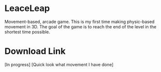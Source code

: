 # LeaceLeap
Movement-based, arcade game. This is my first time making physic-based movement in 3D. The goal of the game is to reach the end of the level in the shortest time possible.

# Download Link
[In progress]
[Quick look what movement I have done]
